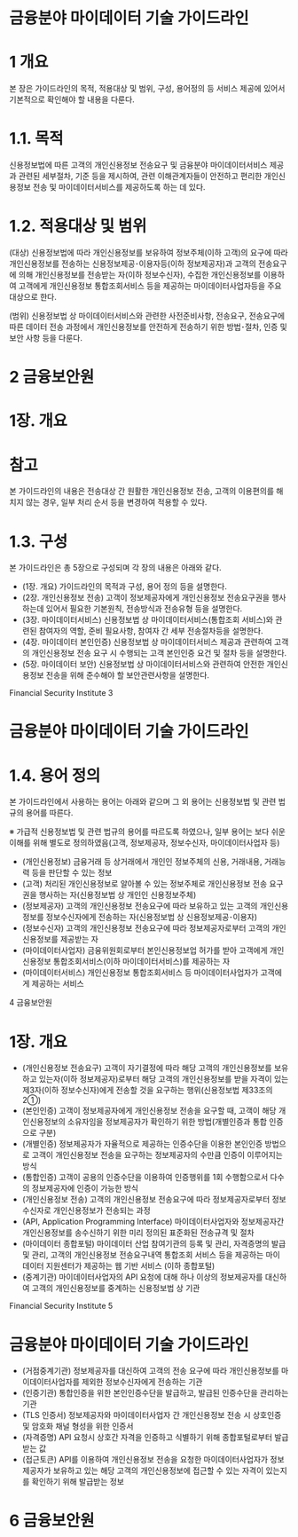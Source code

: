 # 금융분야 마이데이터 기술 가이드라인

# 1 개요

본 장은 가이드라인의 목적, 적용대상 및 범위, 구성, 용어정의 등 서비스 제공에 있어서 기본적으로 확인해야 할 내용을 다룬다.

# 1.1. 목적

신용정보법에 따른 고객의 개인신용정보 전송요구 및 금융분야 마이데이터서비스 제공과 관련된 세부절차, 기준 등을 제시하여, 관련 이해관계자들이 안전하고 편리한 개인신용정보 전송 및 마이데이터서비스를 제공하도록 하는 데 있다.

# 1.2. 적용대상 및 범위

(대상) 신용정보법에 따라 개인신용정보를 보유하여 정보주체(이하 고객)의 요구에 따라 개인신용정보를 전송하는 신용정보제공･이용자등(이하 정보제공자)과 고객의 전송요구에 의해 개인신용정보를 전송받는 자(이하 정보수신자), 수집한 개인신용정보를 이용하여 고객에게 개인신용정보 통합조회서비스 등을 제공하는 마이데이터사업자등을 주요 대상으로 한다.

(범위) 신용정보법 상 마이데이터서비스와 관련한 사전준비사항, 전송요구, 전송요구에 따른 데이터 전송 과정에서 개인신용정보를 안전하게 전송하기 위한 방법･절차, 인증 및 보안 사항 등을 다룬다.

# 2 금융보안원

# 1장. 개요

# 참고

본 가이드라인의 내용은 전송대상 간 원활한 개인신용정보 전송, 고객의 이용편의를 해치지 않는 경우, 일부 처리 순서 등을 변경하여 적용할 수 있다.

# 1.3. 구성

본 가이드라인은 총 5장으로 구성되며 각 장의 내용은 아래와 같다.

- (1장. 개요) 가이드라인의 목적과 구성, 용어 정의 등을 설명한다.
- (2장. 개인신용정보 전송) 고객이 정보제공자에게 개인신용정보 전송요구권을 행사하는데 있어서 필요한 기본원칙, 전송방식과 전송유형 등을 설명한다.
- (3장. 마이데이터서비스) 신용정보법 상 마이데이터서비스(통합조회 서비스)와 관련된 참여자의 역할, 준비 필요사항, 참여자 간 세부 전송절차등을 설명한다.
- (4장. 마이데이터 본인인증) 신용정보법 상 마이데이터서비스 제공과 관련하여 고객의 개인신용정보 전송 요구 시 수행되는 고객 본인인증 요건 및 절차 등을 설명한다.
- (5장. 마이데이터 보안) 신용정보법 상 마이데이터서비스와 관련하여 안전한 개인신용정보 전송을 위해 준수해야 할 보안관련사항을 설명한다.

Financial Security Institute 3

# 금융분야 마이데이터 기술 가이드라인

# 1.4. 용어 정의

본 가이드라인에서 사용하는 용어는 아래와 같으며 그 외 용어는 신용정보법 및 관련 법규의 용어를 따른다.

※ 가급적 신용정보법 및 관련 법규의 용어를 따르도록 하였으나, 일부 용어는 보다 쉬운 이해를 위해 별도로 정의하였음(고객, 정보제공자, 정보수신자, 마이데이터사업자 등)

- (개인신용정보) 금융거래 등 상거래에서 개인인 정보주체의 신용, 거래내용, 거래능력 등을 판단할 수 있는 정보
- (고객) 처리된 개인신용정보로 알아볼 수 있는 정보주체로 개인신용정보 전송 요구권을 행사하는 자(신용정보법 상 개인인 신용정보주체)
- (정보제공자) 고객의 개인신용정보 전송요구에 따라 보유하고 있는 고객의 개인신용 정보를 정보수신자에게 전송하는 자(신용정보법 상 신용정보제공･이용자)
- (정보수신자) 고객의 개인신용정보 전송요구에 따라 정보제공자로부터 고객의 개인 신용정보를 제공받는 자
- (마이데이터사업자) 금융위원회로부터 본인신용정보업 허가를 받아 고객에게 개인 신용정보 통합조회서비스(이하 마이데이터서비스)를 제공하는 자
- (마이데이터서비스) 개인신용정보 통합조회서비스 등 마이데이터사업자가 고객에게 제공하는 서비스

4 금융보안원

# 1장. 개요

- (개인신용정보 전송요구) 고객이 자기결정에 따라 해당 고객의 개인신용정보를 보유하고 있는자(이하 정보제공자)로부터 해당 고객의 개인신용정보를 받을 자격이 있는 제3자(이하 정보수신자)에게 전송할 것을 요구하는 행위(신용정보법 제33조의2①)
- (본인인증) 고객이 정보제공자에게 개인신용정보 전송을 요구할 때, 고객이 해당 개인신용정보의 소유자임을 정보제공자가 확인하기 위한 방법(개별인증과 통합 인증으로 구분)
- (개별인증) 정보제공자가 자율적으로 제공하는 인증수단을 이용한 본인인증 방법으로 고객이 개인신용정보 전송을 요구하는 정보제공자의 수만큼 인증이 이루어지는 방식
- (통합인증) 고객이 공용의 인증수단을 이용하여 인증행위를 1회 수행함으로서 다수의 정보제공자에 인증이 가능한 방식
- (개인신용정보 전송) 고객의 개인신용정보 전송요구에 따라 정보제공자로부터 정보 수신자로 개인신용정보가 전송되는 과정
- (API, Application Programming Interface) 마이데이터사업자와 정보제공자간 개인신용정보를 송수신하기 위한 미리 정의된 표준화된 전송규격 및 절차
- (마이데이터 종합포털) 마이데이터 산업 참여기관의 등록 및 관리, 자격증명의 발급 및 관리, 고객의 개인신용정보 전송요구내역 통합조회 서비스 등을 제공하는 마이 데이터 지원센터가 제공하는 웹 기반 서비스 (이하 종합포털)
- (중계기관) 마이데이터사업자의 API 요청에 대해 하나 이상의 정보제공자를 대신하여 고객의 개인신용정보를 중계하는 신용정보법 상 기관

Financial Security Institute 5

# 금융분야 마이데이터 기술 가이드라인

- (거점중계기관) 정보제공자를 대신하여 고객의 전송 요구에 따라 개인신용정보를 마이데이터사업자를 제외한 정보수신자에게 전송하는 기관
- (인증기관) 통합인증을 위한 본인인증수단을 발급하고, 발급된 인증수단을 관리하는 기관
- (TLS 인증서) 정보제공자와 마이데이터사업자 간 개인신용정보 전송 시 상호인증 및 암호화 채널 형성을 위한 인증서
- (자격증명) API 요청시 상호간 자격을 인증하고 식별하기 위해 종합포털로부터 발급받는 값
- (접근토큰) API를 이용하여 개인신용정보 전송을 요청한 마이데이터사업자가 정보 제공자가 보유하고 있는 해당 고객의 개인신용정보에 접근할 수 있는 자격이 있는지를 확인하기 위해 발급받는 정보

# 6 금융보안원

